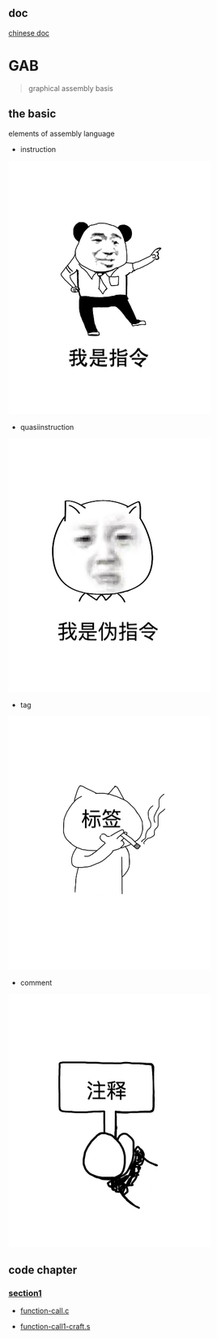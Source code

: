## doc

[chinese doc](README-CN.md)

# GAB

> graphical assembly basis 

## the basic 

elements of assembly language

- instruction

![](./images/instruction.png)

- quasiinstruction

![](./images/quasiinstruction.png)

- tag

![](./images/tag.png)

- comment

![](./images/comment.png)




## code chapter

### [section1](./section1)


- [function-call.c](./section1/function-call.c) 

- [function-call1-craft.s](./section1/function-call1-craft.s) 
